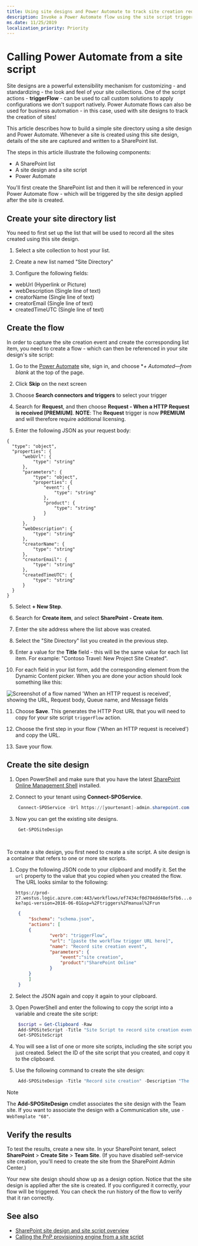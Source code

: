 ```yaml
---
title: Using site designs and Power Automate to track site creation requests
description: Invoke a Power Automate flow using the site script triggerFlow action to capture the site creation event and build a site directory. This tutorial is intended to illustrate a simple example of using site designs and Power Automate.
ms.date: 11/25/2019
localization_priority: Priority
---
```


# Calling Power Automate from a site script

Site designs are a powerful extensibility mechanism for customizing - and standardizing - the look and feel of your site collections. One of the script actions - **triggerFlow** - can be used to call custom solutions to apply configurations we don't support natively. Power Automate flows can also be used for business automation - in this case, used with site designs to track the creation of sites!

This article describes how to build a simple site directory using a site design and Power Automate. Whenever a site is created using this site design, details of the site are captured and written to a SharePoint list. 

The steps in this article illustrate the following components:

- A SharePoint list 
- A site design and a site script
- Power Automate

You'll first create the SharePoint list and then it will be referenced in your Power Automate flow - which will be triggered by the site design applied after the site is created. 

## Create your site directory list

You need to first set up the list that will be used to record all the sites created using this site design. 

1. Select a site collection to host your list. 

2. Create a new list named "Site Directory"

3. Configure the following fields:

- webUrl (Hyperlink or Picture)
- webDescription (Single line of text)
- creatorName (Single line of text)
- creatorEmail (Single line of text)
- createdTimeUTC (Single line of text)


## Create the flow

In order to capture the site creation event and create the corresponding list item, you need to create a flow - which can then be referenced in your site design's site script: 

1. Go to the [Power Automate](https://flow.microsoft.com) site, sign in, and choose **+ Automated—from blank* at the top of the page.

2. Click **Skip** on the next screen

2. Choose **Search connectors and triggers** to select your trigger
 
3. Search for **Request**, and then choose **Request - When a HTTP Request is received [PREMIUM]**. **NOTE**: The **Request** trigger is now **PREMIUM** and will therefore require additional licensing.

4. Enter the following JSON as your request body:

  ```
  {
    "type": "object",
    "properties": {
        "webUrl": {
            "type": "string"
        },
        "parameters": {
            "type": "object",
            "properties": {
                "event": {
                    "type": "string"
                },
                "product": {
                    "type": "string"
                }
            }
        },
        "webDescription": {
            "type": "string"
        },
        "creatorName": {
            "type": "string"
        },
        "creatorEmail": {
            "type": "string"
        },
        "createdTimeUTC": {
            "type": "string"
        }
    }
}
```

5. Select **+ New Step**. 

6. Search for **Create item**, and select **SharePoint - Create item**.
 
7. Enter the site address where the list above was created.
 
8. Select the "Site Directory" list you created in the previous step.

9. Enter a value for the **Title** field - this will be the same value for each list item. For example: "Contoso Travel: New Project Site Created". 

10. For each field in your list form, add the corresponding element from the Dynamic Content picker. When you are done your action should look something like this: 

![Screenshot of a flow named 'When an HTTP request is received', showing the URL, Request body, Queue name, and Message fields](images/site-directory-flow-configuration.png)

11. Choose **Save**. This generates the HTTP Post URL that you will need to copy for your site script `triggerFlow` action. 

14. Choose the first step in your flow ('When an HTTP request is received') and copy the URL. 

15. Save your flow.

## Create the site design

1. Open PowerShell and make sure that you have the latest [SharePoint Online Management Shell](https://www.microsoft.com/en-us/download/details.aspx?id=35588) installed.

2. Connect to your tenant using **Connect-SPOService**.

   ```powershell
    Connect-SPOService -Url https://[yourtenant]-admin.sharepoint.com
   ```

3. Now you can get the existing site designs. 

   ```powershell
    Get-SPOSiteDesign
   ```

<br/>

To create a site design, you first need to create a site script. A site design is a container that refers to one or more site scripts.

1. Copy the following JSON code to your clipboard and modify it. Set the `url` property to the value that you copied when you created the flow. The URL looks similar to the following:

    `https://prod-27.westus.logic.azure.com:443/workflows/ef7434cf0d704dd48ef5fb6...oke?api-version=2016-06-01&sp=%2Ftriggers%2Fmanual%2Frun`

   ```json
    {
        "$schema": "schema.json",
        "actions": [
        {
                "verb": "triggerFlow",
                "url": "[paste the workflow trigger URL here]",
                "name": "Record site creation event",
                "parameters": {
                    "event":"site creation",
                    "product":"SharePoint Online"
                }
        }
        ]
    }
   ```

2. Select the JSON again and copy it again to your clipboard. 

3. Open PowerShell and enter the following to copy the script into a variable and create the site script:

   ```powershell
    $script = Get-Clipboard -Raw
    Add-SPOSiteScript -Title "Site Script to record site creation event" -Content $script
    Get-SPOSiteScript
   ```

4. You will see a list of one or more site scripts, including the site script you just created. Select the ID of the site script that you created, and copy it to the clipboard. 

5. Use the following command to create the site design:

   ```powershell
    Add-SPOSiteDesign -Title "Record site creation" -Description "The creation of this site will be recorded in the site directory list" -SiteScripts [Paste the ID of the Site Script here] -WebTemplate "64"
   ```
> [!NOTE]
> The **Add-SPOSiteDesign** cmdlet associates the site design with the Team site. If you want to associate the design with a Communication site, use `-WebTemplate "68"`.

## Verify the results

To test the results, create a new site. In your SharePoint tenant, select **SharePoint** > **Create Site** > **Team Site**. (If you have disabled self-service site creation, you'll need to create the site from the SharePoint Admin Center.)

Your new site design should show up as a design option. Notice that the site design is applied after the site is created. If you configured it correctly, your flow will be triggered. You can check the run history of the flow to verify that it ran correctly.


## See also

- [SharePoint site design and site script overview](site-design-overview.md)
- [Calling the PnP provisioning engine from a site script](site-design-pnp-provisioning.md)

